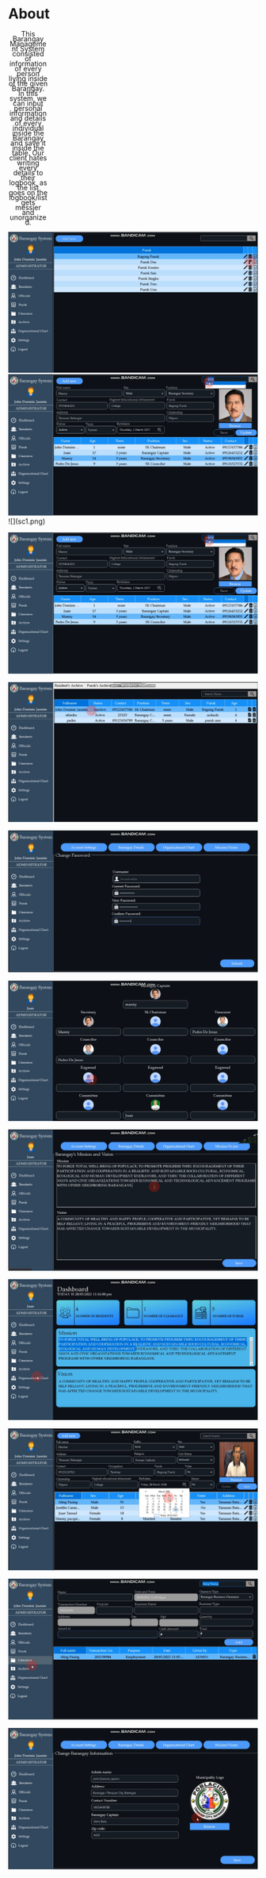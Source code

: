 <h1>About</h1>

<p style="line-height: 10px;   text-align: center; max-width: 80px;">
This Barangay Management System consisted of information of every person living inside of the given Barangay. In this system, we can input personal information and details of every individual inside the Barangay and save it inside the table. Our client hates writing every details to their logbook, as the list goes on the logbook/list gets messier and unorganized. </p>





<div style="display:inline-block;">
  <img src="sc1.png" width="800" />  
  <img src="sc2.png" width="800" />  
   
</div>
![](sc1.png)

![](sc2.png)
 
![](sc3.png)

![](sc4.png)

![](sc5.png)

![](sc6.png)

![](sc7.png)

![](sc8.png)

![](sc9.png)

![](sc10.png)

